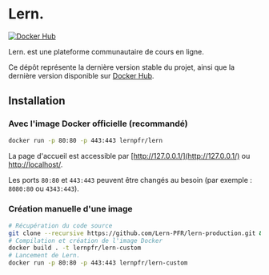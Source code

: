 # Lern.

[![Docker Hub](https://img.shields.io/badge/docker-ready-blue.svg)](https://hub.docker.com/r/lernpfr/lern)

Lern. est une plateforme communautaire de cours en ligne.

Ce dépôt représente la dernière version stable du projet, ainsi que la dernière version disponible sur [Docker Hub](https://hub.docker.com/r/lernpfr/lern).

## Installation

### Avec l'image Docker officielle (recommandé)

```bash
docker run -p 80:80 -p 443:443 lernpfr/lern
```

La page d'accueil est accessible par [http://127.0.0.1/](http://127.0.0.1/) ou [http://localhost/](http://localhost/).

Les ports `80:80` et `443:443` peuvent être changés au besoin (par exemple : `8080:80` ou `4343:443`).

### Création manuelle d'une image

```bash
# Récupération du code source
git clone --recursive https://github.com/Lern-PFR/lern-production.git && cd lern-production
# Compilation et création de l'image Docker
docker build . -t lernpfr/lern-custom
# Lancement de Lern.
docker run -p 80:80 -p 443:443 lernpfr/lern-custom
```

